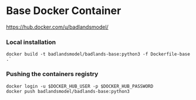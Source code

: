 # Base Docker Container

https://hub.docker.com/u/badlandsmodel/

### Local installation

```
docker build -t badlandsmodel/badlands-base:python3 -f Dockerfile-base .`
```

### Pushing the containers registry


```
docker login -u $DOCKER_HUB_USER -p $DOCKER_HUB_PASSWORD
docker push badlandsmodel/badlands-base:python3
```
